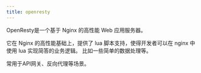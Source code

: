 ```yaml
---
title: openresty
---
```


OpenResty是一个基于 Nginx 的高性能 Web 应用服务器。

它在 Nginx 的高性能基础上，提供了 lua 脚本支持，使得开发者可以在 nginx 中使用 lua 实现简答的业务逻辑。
比如一些简单的数据处理等。

常用于API网关、反向代理等场景。
